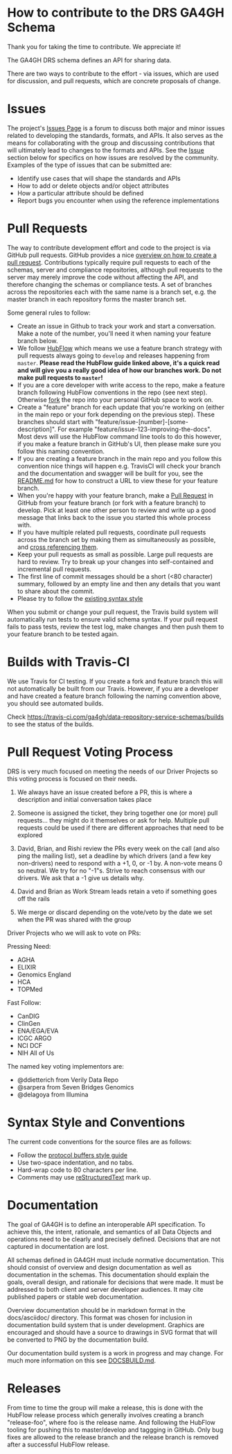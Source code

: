 How to contribute to the DRS GA4GH Schema
======================================

Thank you for taking the time to contribute. We appreciate it!

The GA4GH DRS schema defines an API for sharing data.

There are two ways to contribute to the effort - via issues, which are
used for discussion, and pull requests, which are concrete proposals of
change.

Issues
======

The project's [Issues
Page](https://github.com/ga4gh/data-repository-service-schemas/issues) is a forum to
discuss both major and minor issues related to developing the standards,
formats, and APIs. It also serves as the means for collaborating with
the group and discussing contributions that will ultimately lead to
changes to the formats and APIs. See the [Issue](#issue_resolution)
section below for specifics on how issues are resolved by the community.
Examples of the type of issues that can be submitted are:

-   Identify use cases that will shape the standards and APIs
-   How to add or delete objects and/or object attributes
-   How a particular attribute should be defined
-   Report bugs you encounter when using the reference implementations

Pull Requests
=============

The way to contribute development effort and code to the project is via
GitHub pull requests. GitHub provides a nice [overview on how to create
a pull
request](https://help.github.com/articles/creating-a-pull-request).
Contributions typically require pull requests to each of the schemas,
server and compliance repositories, although pull requests to the server
may merely improve the code without affecting the API, and therefore
changing the schemas or compliance tests. A set of branches across the
repositories each with the same name is a branch set, e.g. the master
branch in each repository forms the master branch set.

Some general rules to follow:
-   Create an issue in Github to track your work and start a conversation. Make a note of the number, you'll
    need it when naming your feature branch below.
-   We follow [HubFlow](https://datasift.github.io/gitflow/) which means we use
    a feature branch strategy with pull requests always going to `develop`
    and releases happening from `master`. **Please read the HubFlow guide linked above, it's a quick read and will give you a really good idea of how our branches work. Do not make pull requests to `master`!**
-   If you are a core developer with write access to the repo, make a feature
    branch following HubFlow conventions in the repo (see next step).  Otherwise
    [fork](https://help.github.com/articles/fork-a-repo) the repo into your personal GitHub space to work on.
-   Create a "feature" branch for each update that you're working on (either in the main repo or your fork depending
    on the previous step). These branches should start with "feature/issue-[number]-[some-description]". For example
    "feature/issue-123-improving-the-docs".  Most devs will use the HubFlow command line tools to do this however, if you
    make a feature branch in GitHub's UI, then please make sure you follow this naming convention.
-   If you are creating a feature branch in the main repo and you follow this
    convention nice things will happen e.g. TravisCI will check your branch and the documentation and swagger will be built
    for you, see the [README.md](README.md) for how to construct a URL to view these for your feature branch.
-   When you're happy with your feature branch, make a [Pull Request](https://help.github.com/articles/about-pull-requests/)
    in GitHub from your feature branch (or fork with a feature branch) to develop.  Pick at least one other person to review
    and write up a good message that links back to the issue you started this whole process with.
-   If you have multiple related pull requests, coordinate pull requests across the branch set by making them as
    simultaneously as possible, and [cross referencing
    them](http://stackoverflow.com/questions/23019608/github-commit-syntax-to-link-a-pull-request-issue).
-   Keep your pull requests as small as possible. Large pull requests
    are hard to review. Try to break up your changes into self-contained
    and incremental pull requests.
-   The first line of commit messages should be a short (&lt;80
    character) summary, followed by an empty line and then any details
    that you want to share about the commit.
-   Please try to follow the [existing syntax style](#syntax_style)

When you submit or change your pull request, the Travis build system
will automatically run tests to ensure valid schema syntax. If your pull
request fails to pass tests, review the test log, make changes and then
push them to your feature branch to be tested again.

Builds with Travis-CI
=====================

We use Travis for CI testing.  If you create a fork and feature branch
this will not automatically be built from our Travis.  However, if you
are a developer and have created a feature branch following the naming
convention above, you should see automated builds.

Check https://travis-ci.com/ga4gh/data-repository-service-schemas/builds to see the status of the builds.

Pull Request Voting Process
===========================

DRS is very much focused on meeting the needs of our Driver Projects
so this voting process is focused on their needs.

1) We always have an issue created before a PR, this is where a description and initial conversation takes place

2) Someone is assigned the ticket, they bring together one (or more) pull requests... they might do it themselves or ask for help.  Multiple pull requests could be used if there are different approaches that need to be explored

3) David, Brian, and Rishi review the PRs every week on the call (and also ping the mailing list), set a deadline by which drivers (and a few key non-drivers) need to respond with a +1, 0, or -1 by.  A non-vote means 0 so neutral. We try for no "-1"s. Strive to reach consensus with our drivers. We ask that a -1 give us details why.

4) David and Brian as Work Stream leads retain a veto if something goes off the rails

5) We merge or discard depending on the vote/veto by the date we set when the PR was shared with the group

Driver Projects who we will ask to vote on PRs:

Pressing Need:
- AGHA
- ELIXIR
- Genomics England
- HCA
- TOPMed

Fast Follow:
- CanDIG
- ClinGen
- ENA/EGA/EVA
- ICGC ARGO
- NCI DCF
- NIH All of Us

The named key voting implementors are:
- @ddietterich from Verily Data Repo
- @sarpera from Seven Bridges Genomics
- @delagoya from Illumina


Syntax Style and Conventions
============================

The current code conventions for the source files are as follows:

-   Follow the [protocol buffers style
    guide](https://developers.google.com/protocol-buffers/docs/style)
-   Use two-space indentation, and no tabs.
-   Hard-wrap code to 80 characters per line.
-   Comments may use
    [reStructuredText](http://docutils.sourceforge.net/rst.html)
    mark up.

Documentation
=============

The goal of GA4GH is to define an interoperable API specification. To
achieve this, the intent, rationale, and semantics of all Data Objects
and operations need to be clearly and precisely defined. Decisions that
are not captured in documentation are lost.

All schemas defined in GA4GH must include normative documentation. This
should consist of overview and design documentation as well as
documentation in the schemas. This documentation should explain the
goals, overall design, and rationale for decisions that were made. It
must be addressed to both client and server developer audiences. It may
cite published papers or stable web documentation.

Overview documentation should be in markdown format
in the docs/asciidoc/ directory. This format was chosen for
inclusion in documentation build system that is under
development. Graphics are encouraged and should have a source to
drawings in SVG format that will be converted to PNG by the
documentation build.

Our documentation build system is a work in progress and may change.  For
much more information on this see [DOCSBUILD.md](DOCSBUILD.md).

Releases
========

From time to time the group will make a release, this is done with the HubFlow
release process which generally involves creating a branch
"release-foo", where foo is the release name.  And following the HubFlow
tooling for pushing this to master/develop and taggging in GitHub.
Only bug fixes are allowed
to the release branch and the release branch is removed after a successful HubFlow release.
